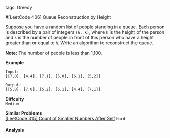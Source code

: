 tags: Greedy

#[LeetCode 406] Queue Reconstruction by Height

Suppose you have a random list of people standing in a queue. 
Each person is described by a pair of integers `(h, k)`, where `h` is 
the height of the person and `k` is the number of people in front of 
this person who have a height greater than or equal to `h`. 
Write an algorithm to reconstruct the queue.

**Note:**
The number of people is less than 1,100.

**Example**

    Input:
    [[7,0], [4,4], [7,1], [5,0], [6,1], [5,2]]
    
    Output:
    [[5,0], [7,0], [5,2], [6,1], [4,4], [7,1]]


**Diffculty**  
`Medium`

**Similar Problems**  
[[LeetCode 315] Count of Smaller Numbers After Self]() `Hard`


#### Analysis






